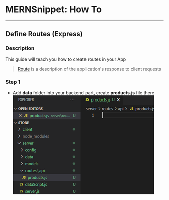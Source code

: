 # MERNSnippet: How To
---
## Define Routes (Express)

### Description
This guide will teach you how to create routes in your App <br />
> [Route](http://expressjs.com/en/starter/basic-routing.html) is a description of the application's response to client requests <br />

### Step 1
- Add **data** folder into your backend part, create **products.js** file there <br/>
  ![1](img/1.png) <br />
